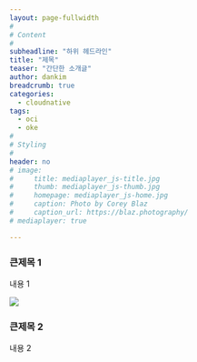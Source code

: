 ```yaml
---
layout: page-fullwidth
#
# Content
#
subheadline: "하위 헤드라인"
title: "제목"
teaser: "간단한 소개글"
author: dankim
breadcrumb: true
categories:
  - cloudnative
tags:
  - oci
  - oke
#
# Styling
#
header: no
# image:
#     title: mediaplayer_js-title.jpg
#     thumb: mediaplayer_js-thumb.jpg
#     homepage: mediaplayer_js-home.jpg
#     caption: Photo by Corey Blaz
#     caption_url: https://blaz.photography/
# mediaplayer: true

---
```


### 큰제목 1
내용 1

![](/assets/img/aiml/2020-06/이미지.png)

### 큰제목 2
내용 2